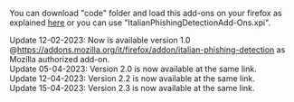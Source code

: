 You can download "code" folder and load this add-ons on your firefox as explained <a href="https://developer.mozilla.org/en-US/docs/Mozilla/Add-ons/WebExtensions/Your_first_WebExtension#installing">here</a> or you can use "ItalianPhishingDetectionAdd-Ons.xpi".

Update 12-02-2023: Now is available version 1.0 @<a href="https://addons.mozilla.org/it/firefox/addon/italian-phishing-detection/?utm_source=addons.mozilla.org&utm_medium=referral&utm_content=search">https://addons.mozilla.org/it/firefox/addon/italian-phishing-detection</a> as Mozilla authorized add-on.</br>
Update 05-04-2023: Version 2.0 is now available at the same link.</br>
Update 12-04-2023: Version 2.2 is now available at the same link.</br>
Update 15-04-2023: Version 2.3 is now available at the same link.</br>
